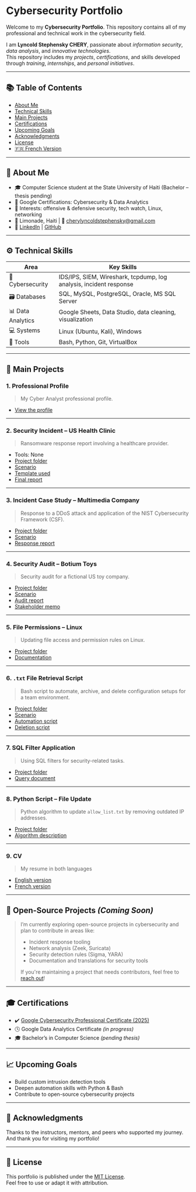 # Cybersecurity Portfolio

Welcome to my **Cybersecurity Portfolio**. This repository contains all of my professional and technical work in the cybersecurity field.

I am **Lyncold Stephensky CHERY**, passionate about _information security_, _data analysis_, and _innovative technologies_.  
This repository includes my _projects_, _certifications_, and skills developed through _training_, _internships_, and _personal initiatives_.

---

## 📚 Table of Contents

- [About Me](#about-me)
- [Technical Skills](#technical-skills)
- [Main Projects](#main-projects)
- [Certifications](#certifications)
- [Upcoming Goals](#upcoming-goals)
- [Acknowledgments](#acknowledgments)
- [License](#license)
- [🇫🇷 French Version](../French_version/README_fr.md)

---

## 👤 About Me

- 🎓 Computer Science student at the State University of Haiti (Bachelor – thesis pending)
- 📂 Google Certifications: Cybersecurity & Data Analytics
- 🧠 Interests: offensive & defensive security, tech watch, Linux, networking
- 📍 Limonade, Haiti | 📧 cherylyncoldstephensky@gmail.com  
- 🔗 [LinkedIn](https://www.linkedin.com/in/lyncold-stephensky-chery) | [GitHub](https://github.com/Lync97)

---

## ⚙️ Technical Skills

| Area             | Key Skills |
|------------------|------------|
| 🔐 Cybersecurity  | IDS/IPS, SIEM, Wireshark, tcpdump, log analysis, incident response |
| 🗃️ Databases      | SQL, MySQL, PostgreSQL, Oracle, MS SQL Server |
| 📊 Data Analytics | Google Sheets, Data Studio, data cleaning, visualization |
| 💻 Systems        | Linux (Ubuntu, Kali), Windows |
| 🧪 Tools          | Bash, Python, Git, VirtualBox |

---

## 📁 Main Projects

### 1. Professional Profile
> My Cyber Analyst professional profile.

- [View the profile](./profil-professionnel/Profile_profesionnel-Lyncold_Stephensky_CHERY.pdf)

---

### 2. Security Incident – US Health Clinic
> Ransomware response report involving a healthcare provider.

- Tools: None  
- [Project folder](../English_version/gestion_incident/Ransomware_Incident_Clinic_US_2025/Incident_Response_Report.pdf)
- [Scenario](../English_version/gestion_incident/Ransomware_Incident_Clinic_US_2025/Incident_Scenario.pdf)
- [Template used](../English_version/gestion_incident/Ransomware_Incident_Clinic_US_2025/Incident_Log_Template.pdf)
- [Final report](../English_version/gestion_incident/Ransomware_Incident_Clinic_US_2025/Incident_Response_Report.pdf)

---

### 3. Incident Case Study – Multimedia Company
> Response to a DDoS attack and application of the NIST Cybersecurity Framework (CSF).

- [Project folder](../English_version/gestion_incident/the_incident_case_study_of_a_enterprise_multimedia/)
- [Scenario](../English_version/gestion_incident/the_incident_case_study_of_a_enterprise_multimedia/cyber_security_incident_scenario.pdf)
- [Response report](../English_version/gestion_incident/the_incident_case_study_of_a_enterprise_multimedia/cyber_security_incident_response.pdf)

---

### 4. Security Audit – Botium Toys
> Security audit for a fictional US toy company.

- [Project folder](../English_version/Audit/Botium_Toys/)
- [Scenario](../English_version/Audit/Botium_Toys/Botium-toys_scenario.md)
- [Audit report](../English_version/Audit/Botium_Toys/Botium_Toys_cybersecurity_audit_fictive_company.pdf)
- [Stakeholder memo](../English_version/Audit/Botium_Toys/Botium_Toys_memo_for_stakeholders.pdf)

---

### 5. File Permissions – Linux
> Updating file access and permission rules on Linux.

- [Project folder](../English_version/linux_and_sql/linux/)
- [Documentation](../English_version/linux_and_sql/linux/relative_autorization_of_files_on_linux.pdf)

---

### 6. `.txt` File Retrieval Script
> Bash script to automate, archive, and delete configuration setups for a team environment.

- [Project folder](../English_version/linux_and_sql/linux/Project_Initializer/)
- [Scenario](../English_version/linux_and_sql/linux/Project_Initializer/README.md)
- [Automation script](../English_version/linux_and_sql/linux/Project_Initializer/project_initializer.sh)
- [Deletion script](../English_version/linux_and_sql/linux/Project_Initializer/remove_project_initializer.sh)

---

### 7. SQL Filter Application
> Using SQL filters for security-related tasks.

- [Project folder](../English_version/linux_and_sql/sql/)
- [Query document](../English_version/linux_and_sql/sql/apply_sql_filters.pdf)

---

### 8. Python Script – File Update
> Python algorithm to update `allow_list.txt` by removing outdated IP addresses.

- [Project folder](../English_version/python/)
- [Algorithm description](../English_version/python/update_a_python_file_with_an_algorithm.pdf)

---

### 9. CV
> My resume in both languages

- [English version](../English_version/cv/cv_en.pdf)
- [French version](../English_version/cv/cv_fr.pdf)

---

## 📂 Open-Source Projects *(Coming Soon)*

> I’m currently exploring open-source projects in cybersecurity and plan to contribute in areas like:
>
> - Incident response tooling
> - Network analysis (Zeek, Suricata)
> - Security detection rules (Sigma, YARA)
> - Documentation and translations for security tools
>
> If you're maintaining a project that needs contributors, feel free to [reach out](mailto:cherylyncoldstephensky@gmail.com)!

---

## 🎓 Certifications

- ✔️ [Google Cybersecurity Professional Certificate (2025)](https://www.credly.com/badges/3d6c1eb5-7afb-4141-a447-eccecd228f99)  
- 🕓 Google Data Analytics Certificate *(in progress)*  
- 🎓 Bachelor’s in Computer Science *(pending thesis)*

---

## 📈 Upcoming Goals

- Build custom intrusion detection tools  
- Deepen automation skills with Python & Bash  
- Contribute to open-source cybersecurity projects

---

## 🙏 Acknowledgments

Thanks to the instructors, mentors, and peers who supported my journey.  
And thank you for visiting my portfolio!

---

## 📄 License

This portfolio is published under the [MIT License](../LICENSE).  
Feel free to use or adapt it with attribution.
